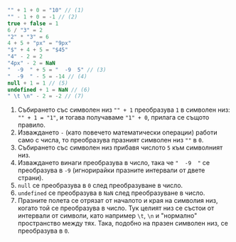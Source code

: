 
```js no-beautify
"" + 1 + 0 = "10" // (1)
"" - 1 + 0 = -1 // (2)
true + false = 1
6 / "3" = 2
"2" * "3" = 6
4 + 5 + "px" = "9px"
"$" + 4 + 5 = "$45"
"4" - 2 = 2
"4px" - 2 = NaN
"  -9  " + 5 = "  -9  5" // (3)
"  -9  " - 5 = -14 // (4)
null + 1 = 1 // (5)
undefined + 1 = NaN // (6)
" \t \n" - 2 = -2 // (7)
```

1. Събирането със символен низ `"" + 1` преобразува `1` в символен низ: `"" + 1 = "1"`, и тогава получаваме `"1" + 0`, прилага се същото правило.
2. Изваждането `-` (като повечето математически операции) работи само с числа, то преобразува празният символен низ `""` в `0`.
3. Събирането със символен низ прибавя числото `5` към символният низ.
4. Изваждането винаги преобразува в число, така че `"  -9  "` се преобразува в `-9` (игнорирайки празните интервали от двете страни).
5. `null` се преобразува в `0` след преобразуване в число.
6. `undefined` се преобразува в `NaN` след преобразуване в число.
7. Празните полета се отрязат от началото и края на символия низ, когато той се преобразува в число. Тук целият низ се състои от интервали от символи, като например `\t`, `\n` и "нормално" пространство между тях. Така, подобно на празен символен низ, се преобразува в `0`.

